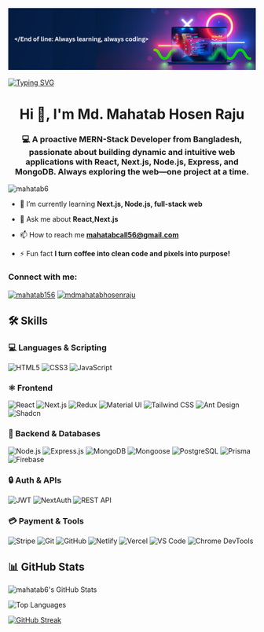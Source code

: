 <img src="always coding.png" alt="Mahatab Github Cover Image">

<a href="https://git.io/typing-svg"><img src="https://readme-typing-svg.demolab.com?font=Fira+Code&weight=700&pause=1000&color=0BE890&width=435&lines=Frontend+Developer_;Always+learning%2C+always+coding;MERN+Stack+Developer_" alt="Typing SVG" /></a>

<h1 align="center">Hi 👋, I'm Md. Mahatab Hosen Raju</h1>
<h3 align="center">💻 A proactive MERN-Stack Developer from Bangladesh, passionate about building dynamic and intuitive web applications with React, Next.js, Node.js, Express, and MongoDB. Always exploring the web—one project at a time.</h3>

<p align="left"> <img src="https://komarev.com/ghpvc/?username=mahatab6&label=Profile%20views&color=0e75b6&style=flat" alt="mahatab6" /> </p>

- 🌱 I’m currently learning **Next.js, Node.js, full-stack web**

- 💬 Ask me about **React,Next.js**

- 📫 How to reach me **mahatabcall56@gmail.com**

- ⚡ Fun fact **I turn coffee into clean code and pixels into purpose!**

<h3 align="left">Connect with me:</h3>
<p align="left">
<a href="https://fb.com/mahatab156" target="blank"><img align="center" src="https://raw.githubusercontent.com/rahuldkjain/github-profile-readme-generator/master/src/images/icons/Social/facebook.svg" alt="mahatab156" height="30" width="40" /></a>
<a href="https://discord.gg/mdmahatabhosenraju" target="blank"><img align="center" src="https://raw.githubusercontent.com/rahuldkjain/github-profile-readme-generator/master/src/images/icons/Social/discord.svg" alt="mdmahatabhosenraju" height="30" width="40" /></a>
</p>

## 🛠️ Skills

### 💻 Languages & Scripting
![HTML5](https://img.shields.io/badge/HTML5-E34F26?style=flat-square&logo=html5&logoColor=white)
![CSS3](https://img.shields.io/badge/CSS3-1572B6?style=flat-square&logo=css3&logoColor=white)
![JavaScript](https://img.shields.io/badge/JavaScript-F7DF1E?style=flat-square&logo=javascript&logoColor=black)


### ⚛️ Frontend
![React](https://img.shields.io/badge/React-20232A?style=flat-square&logo=react&logoColor=61DAFB)
![Next.js](https://img.shields.io/badge/Next.js-000000?style=flat-square&logo=next.js&logoColor=white)
![Redux](https://img.shields.io/badge/Redux-764ABC?style=flat-square&logo=redux&logoColor=white)
![Material UI](https://img.shields.io/badge/Material_UI-007FFF?style=flat-square&logo=mui&logoColor=white)
![Tailwind CSS](https://img.shields.io/badge/Tailwind_CSS-38B2AC?style=flat-square&logo=tailwind-css&logoColor=white)
![Ant Design](https://img.shields.io/badge/Ant_Design-0170FE?style=flat-square&logo=antdesign&logoColor=white)
![Shadcn](https://img.shields.io/badge/Shadcn_UI-black?style=flat-square)

### 🧰 Backend & Databases
![Node.js](https://img.shields.io/badge/Node.js-339933?style=flat-square&logo=node.js&logoColor=white)
![Express.js](https://img.shields.io/badge/Express.js-000000?style=flat-square&logo=express&logoColor=white)
![MongoDB](https://img.shields.io/badge/MongoDB-47A248?style=flat-square&logo=mongodb&logoColor=white)
![Mongoose](https://img.shields.io/badge/Mongoose-880000?style=flat-square&logo=mongoose&logoColor=white)
![PostgreSQL](https://img.shields.io/badge/PostgreSQL-4169E1?style=flat-square&logo=postgresql&logoColor=white)
![Prisma](https://img.shields.io/badge/Prisma-2D3748?style=flat-square&logo=prisma&logoColor=white)
![Firebase](https://img.shields.io/badge/Firebase-FFCA28?style=flat-square&logo=firebase&logoColor=black)

### 🔒 Auth & APIs
![JWT](https://img.shields.io/badge/JWT-black?style=flat-square&logo=JSON%20web%20tokens)
![NextAuth](https://img.shields.io/badge/NextAuth.js-black?style=flat-square)
![REST API](https://img.shields.io/badge/REST--API-000000?style=flat-square&logo=fastapi&logoColor=white)

### 💳 Payment & Tools
![Stripe](https://img.shields.io/badge/Stripe-008CDD?style=flat-square&logo=stripe&logoColor=white)
![Git](https://img.shields.io/badge/Git-F05032?style=flat-square&logo=git&logoColor=white)
![GitHub](https://img.shields.io/badge/GitHub-181717?style=flat-square&logo=github&logoColor=white)
![Netlify](https://img.shields.io/badge/Netlify-00C7B7?style=flat-square&logo=netlify&logoColor=white)
![Vercel](https://img.shields.io/badge/Vercel-000000?style=flat-square&logo=vercel&logoColor=white)
![VS Code](https://img.shields.io/badge/VS_Code-007ACC?style=flat-square&logo=visual-studio-code&logoColor=white)
![Chrome DevTools](https://img.shields.io/badge/Chrome_Dev_Tools-F7DF1E?style=flat-square&logo=google-chrome&logoColor=black)


## 📊 GitHub Stats

![mahatab6's GitHub Stats](https://github-readme-stats.vercel.app/api?username=mahatab6&show_icons=true&theme=github_dark&hide_border=true)

![Top Languages](https://github-readme-stats.vercel.app/api/top-langs/?username=mahatab6&layout=compact&theme=github_dark&hide_border=true)

[![GitHub Streak](https://streak-stats.demolab.com?user=mahatab6&theme=github-dark&hide_border=true)](https://git.io/streak-stats)

